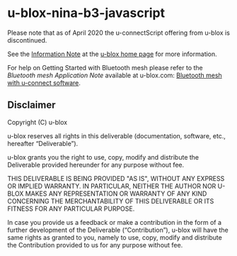 # u-blox-nina-b3-javascript

Please note that as of April 2020 the u-connectScript offering from u-blox is discontinued.

See the [Information Note](https://www.u-blox.com/en/docs/UBX-20012612) at the [u-blox home page](http://www.u-blox.com) for more information.

For help on Getting Started with Bluetooth mesh please refer to the *Bluetooth mesh Application Note* available
at u-blox.com: [Bluetooth mesh with u-connect software](https://www.u-blox.com/en/search?keywords=UBX-19025268).

## Disclaimer
Copyright (C) u-blox 

u-blox reserves all rights in this deliverable (documentation, software, etc.,
hereafter “Deliverable”). 

u-blox grants you the right to use, copy, modify and distribute the
Deliverable provided hereunder for any purpose without fee.

THIS DELIVERABLE IS BEING PROVIDED "AS IS", WITHOUT ANY EXPRESS OR IMPLIED
WARRANTY. IN PARTICULAR, NEITHER THE AUTHOR NOR U-BLOX MAKES ANY
REPRESENTATION OR WARRANTY OF ANY KIND CONCERNING THE MERCHANTABILITY OF THIS
DELIVERABLE OR ITS FITNESS FOR ANY PARTICULAR PURPOSE.

In case you provide us a feedback or make a contribution in the form of a
further development of the Deliverable (“Contribution”), u-blox will have the
same rights as granted to you, namely to use, copy, modify and distribute the
Contribution provided to us for any purpose without fee.
